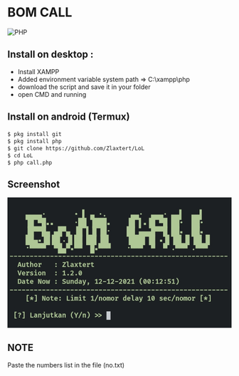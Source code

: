 # BOM CALL
![PHP](https://img.shields.io/badge/language-PHP-blue.svg)

## Install on desktop : 
- Install XAMPP
- Added environment variable system path => C:\xampp\php
- download the script and save it in your folder
- open CMD and running

## Install on android (Termux)
    $ pkg install git
    $ pkg install php
    $ git clone https://github.com/Zlaxtert/LoL
    $ cd LoL
    $ php call.php

## Screenshot
<img src="img/call.jpg">

## NOTE
Paste the numbers list in the file (no.txt)

